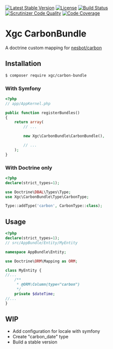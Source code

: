 [![Latest Stable Version](https://poser.pugx.org/xgc/carbon-bundle/v/stable)](https://packagist.org/packages/xgc/carbon-bundle)
[![License](https://poser.pugx.org/xgc/carbon-bundle/license)](https://packagist.org/packages/xgc/carbon-bundle)
[![Build Status](https://travis-ci.org/xgc1986/carbon-bundle.svg?branch=master)](https://travis-ci.org/xgc1986/carbon-bundle)
[![Scrutinizer Code Quality](https://scrutinizer-ci.com/g/xgc1986/carbon-bundle/badges/quality-score.png?b=master)](https://scrutinizer-ci.com/g/xgc1986/carbon-bundle/?branch=master)
[![Code Coverage](https://scrutinizer-ci.com/g/xgc1986/carbon-bundle/badges/coverage.png?b=master)](https://scrutinizer-ci.com/g/xgc1986/carbon-bundle/?branch=master)

# Xgc CarbonBundle

A doctrine custom mapping for <a href='https://github.com/briannesbitt/Carbon' target='_blank'>nesbot/carbon</a>

## Installation

```bash
$ composer require xgc/carbon-bundle
```

### With Symfony

```php
<?php
// app/AppKernel.php

public function registerBundles()
{
    return array(
        // ...

        new Xgc\CarbonBundle\CarbonBundle(),

        // ...
    );
}
```

### With Doctrine only

```php
<?php
declare(strict_types=1);

use Doctrine\DBAL\Types\Type;
use Xgc\CarbonBundle\Type\CarbonType;

Type::addType('carbon', CarbonType::class);

```


## Usage

```php
<?php
declare(strict_types=1);
// src/AppBundle/Entity/MyEntity

namespace AppBundle\Entity;

use Doctrine\ORM\Mapping as ORM;

class MyEntity {
//...
    /**
     * @ORM\Column(type="carbon") 
     */
    private $dateTime;
//...
}
```

## WIP

* Add configuration for locale with symfony
* Create "carbon_date" type
* Build a stable version
